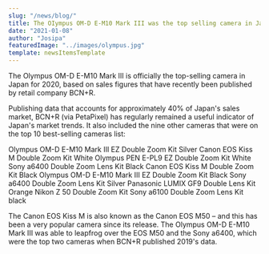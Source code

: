 ```yaml
---
slug: "/news/blog/"
title: The OIympus OM-D E-M10 Mark III was the top selling camera in Japan last year
date: "2021-01-08"
author: "Josipa"
featuredImage: "../images/olympus.jpg"
template: newsItemsTemplate
---
```

The Olympus OM-D E-M10 Mark III is officially the top-selling camera in Japan for 2020, based on sales figures that have recently been published by retail company BCN+R. 

Publishing data that accounts for approximately 40% of Japan's sales market, BCN+R (via PetaPixel) has regularly remained a useful indicator of Japan's market trends. It also included the nine other cameras that were on the top 10 best-selling cameras list:

Olympus OM-D E-M10 Mark III EZ Double Zoom Kit Silver
Canon EOS Kiss M Double Zoom Kit White
Olympus PEN E-PL9 EZ Double Zoom Kit White
Sony a6400 Double Zoom Lens Kit Black
Canon EOS Kiss M Double Zoom Kit Black
Olympus OM-D E-M10 Mark III EZ Double Zoom Kit Black
Sony a6400 Double Zoom Lens Kit Silver
Panasonic LUMIX GF9 Double Lens Kit Orange
Nikon Z 50 Double Zoom Kit
Sony a6100 Double Zoom Lens Kit black

The Canon EOS Kiss M is also known as the Canon EOS M50 – and this has been a very popular camera since its release. The Olympus OM-D E-M10 Mark III was able to leapfrog over the EOS M50 and the Sony a6400, which were the top two cameras when BCN+R published 2019's data. 

